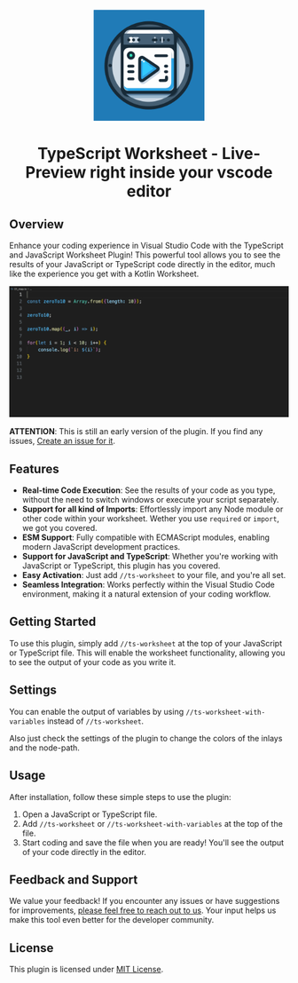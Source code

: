 <p align="center">
<img src="https://github.com/typed-rocks/ts-worksheet/blob/main/pluginIcon.svg?raw=true" width=200/>
</p>

<h1 align="center">TypeScript Worksheet - Live-Preview right inside your vscode editor</h1>

## Overview

Enhance your coding experience in Visual Studio Code with the TypeScript and JavaScript Worksheet Plugin! This powerful tool allows you to see the results of your JavaScript or TypeScript code directly in the editor, much like the experience you get with a Kotlin Worksheet.

![Worksheet GIF](https://github.com/typed-rocks/ts-worksheet/blob/main/intro.gif?raw=true)

**ATTENTION**: This is still an early version of the plugin. If you find any issues, [Create an issue for it](https://github.com/typed-rocks/ts-worksheet/issues/new).

## Features
- **Real-time Code Execution**: See the results of your code as you type, without the need to switch windows or execute your script separately.
- **Support for all kind of Imports**: Effortlessly import any Node module or other code within your worksheet. Wether you use `required` or `import`, we got you covered.
- **ESM Support**: Fully compatible with ECMAScript modules, enabling modern JavaScript development practices.
- **Support for JavaScript and TypeScript**: Whether you're working with JavaScript or TypeScript, this plugin has you covered.
- **Easy Activation**: Just add `//ts-worksheet` to your file, and you're all set.
- **Seamless Integration**: Works perfectly within the Visual Studio Code environment, making it a natural extension of your coding workflow.

## Getting Started

To use this plugin, simply add `//ts-worksheet` at the top of your JavaScript or TypeScript file. This will enable the worksheet functionality, allowing you to see the output of your code as you write it.

## Settings

You can enable the output of variables by using `//ts-worksheet-with-variables` instead of `//ts-worksheet`. 

Also just check the settings of the plugin to change the colors of the inlays and the node-path.

## Usage

After installation, follow these simple steps to use the plugin:

1. Open a JavaScript or TypeScript file.
2. Add `//ts-worksheet` or `//ts-worksheet-with-variables` at the top of the file.
3. Start coding and save the file when you are ready! You'll see the output of your code directly in the editor.

## Feedback and Support

We value your feedback! If you encounter any issues or have suggestions for improvements, [please feel free to reach out to us](https://github.com/typed-rocks/ts-worksheet/issues/new). Your input helps us make this tool even better for the developer community.

## License

This plugin is licensed under [MIT License](https://opensource.org/licenses/MIT).
